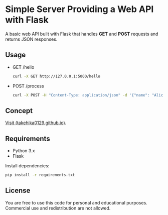 # Simple Server Providing a Web API with Flask
A basic web API built with Flask that handles **GET** and **POST** requests and returns JSON responses.


## Usage
- GET /hello
    ```sh
    curl -X GET http://127.0.0.1:5000/hello
    ```

- POST /process
    ```sh
    curl -X POST -H "Content-Type: application/json" -d '{"name": "Alice"}' http://127.0.0.1:5000/process
    ```


## Concept
[Visit (takehika0129.github.io)](https://takehika0129.github.io/takehika-github-pages/reviews/prototype19.html).


## Requirements
- Python 3.x
- Flask

Install dependencies:
```sh
pip install -r requirements.txt
```

## License
You are free to use this code for personal and educational purposes. Commercial use and redistribution are not allowed.
